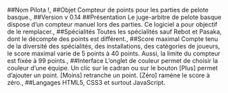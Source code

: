##Nom
Pilota !,
##Objet
Compteur de points pour les parties de pelote basque.,
##Version
v 0.14
##Présentation
Le juge-arbitre de pelote basque dispose d’un compteur manuel lors des parties. Ce logiciel a pour objectif de le remplacer.,
##Spécialités
Toutes les spécialités sauf Rebot et Pasaka, dont le décompte des points est différent.,
##Score maximal
Compte tenu de la diversité des spécialités, des installations, des catégories de joueurs, le score maximal varie de 5 points à 40 points. Aussi, la limite du compteur est fixée à 99 points.,
##Interface 
L’onglet de couleur permet de choisir la couleur d’une équipe. Un clic sur le cadran ou sur le bouton [Plus] permet d’ajouter un point. [Moins] retranche un point. [Zéro] ramène le score à zéro.,
##Langages
HTML5, CSS3 et surtout JavaScript.
